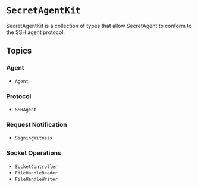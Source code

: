 # ``SecretAgentKit``

SecretAgentKit is a collection of types that allow SecretAgent to conform to the SSH agent protocol.

## Topics

### Agent

- ``Agent``

### Protocol

- ``SSHAgent``

### Request Notification

- ``SigningWitness``

### Socket Operations

- ``SocketController``
- ``FileHandleReader``
- ``FileHandleWriter``

